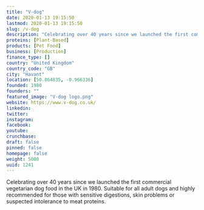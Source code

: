 ```yaml
---
title: "V-dog"
date: 2020-01-13 19:15:50
lastmod: 2020-01-13 19:15:50
slug: /v-dog
description: "Celebrating over 40 years since we launched the first commercial vegetarian dog food in the UK in 1980. Suitable for all adult dogs and highly recommended for those with sensitive digestions, skin problems or suspected intolerance to meat proteins."
proteins: [Plant-Based]
products: [Pet Food]
business: [Production]
finance_type: []
country: "United Kingdom"
country_code: "GB"
city: "Havant"
location: [50.864835, -0.966336]
founded: 1980
founders: ""
featured_image: "V-dog logo.png"
website: https://www.v-dog.co.uk/
linkedin: 
twitter: 
instagram: 
facebook: 
youtube: 
crunchbase: 
draft: false
pinned: false
homepage: false
weight: 5000
uuid: 1241
---
```

Celebrating over 40 years since we launched the first commercial vegetarian dog food in the UK in 1980. Suitable for all adult dogs and highly recommended for those with sensitive digestions, skin problems or suspected intolerance to meat proteins.
